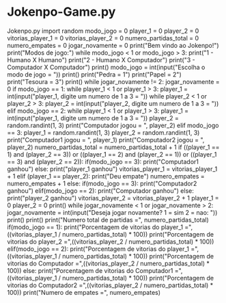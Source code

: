 # Jokenpo-Game.py
Jokenpo.py
import random
modo_jogo = 0
player_1 = 0
player_2 = 0
vitorias_player_1 = 0
vitorias_player_2 = 0
numero_partidas_total = 0
numero_empates = 0
jogar_novamente = 0
print("Bem vindo ao Jokenpo!")
print("Modos de jogo:")
while modo_jogo < 1 or modo_jogo > 3:
 print("1 - Humano X Humano")
 print("2 - Humano X Computador")
 print("3 - Computador X Computador")
 print()
 modo_jogo = int(input("Escolha o modo de jogo = "))
print()
print("Pedra = 1")
print("Papel = 2")
print("Tesoura = 3")
print()
while jogar_novamente != 2:
 jogar_novamente = 0
 if modo_jogo == 1:
 while player_1 < 1 or player_1 > 3:
 player_1 = int(input("player_1, digite um numero de 1 a 3 = "))
 while player_2 < 1 or player_2 > 3:
 player_2 = int(input("player_2, digite um numero de 1 a 3 = "))
 elif modo_jogo == 2:
 while player_1 < 1 or player_1 > 3:
 player_1 = int(input("player_1, digite um numero de 1 a 3 = "))
 player_2 = random.randint(1, 3)
 print("Computador jogou = ", player_2)
 elif modo_jogo == 3:
 player_1 = random.randint(1, 3)
 player_2 = random.randint(1, 3)
 print("Computador1 jogou = ", player_1)
 print("Computador2 jogou = ", player_2)
 numero_partidas_total = numero_partidas_total + 1
 if ((player_1 == 1) and (player_2 == 3)) or ((player_1 == 2) and (player_2 == 
1)) or ((player_1 == 3) and (player_2 == 2)):
 if(modo_jogo == 3):
 print("Computador1 ganhou")
 else:
 print("player_1 ganhou")
 vitorias_player_1 = vitorias_player_1 + 1
 elif (player_1 == player_2):
 print("Deu empate")
 numero_empates = numero_empates + 1
 else:
 if(modo_jogo == 3):
 print("Computador2 ganhou")
 elif(modo_jogo == 2):
 print("Computador ganhou")
 else: 
 print("player_2 ganhou")
 vitorias_player_2 = vitorias_player_2 + 1
 player_1 = 0
 player_2 = 0
 print()
 while jogar_novamente < 1 or jogar_novamente > 2:
 jogar_novamente = int(input("Deseja jogar novamente? 1 = sim 2 = nao: "))
 print()
print()
print("Numero total de partidas =", numero_partidas_total)
if(modo_jogo == 1):
 print("Porcentagem de vitorias do player_1 =", ((vitorias_player_1 / 
numero_partidas_total) * 100))
 print("Porcentagem de vitorias do player_2 =",((vitorias_player_2 / 
numero_partidas_total) * 100))
elif(modo_jogo == 2):
 print("Porcentagem de vitorias do player_1 =", ((vitorias_player_1 / 
numero_partidas_total) * 100))
 print("Porcentagem de vitorias do Computador =",((vitorias_player_2 / 
numero_partidas_total) * 100))
else:
 print("Porcentagem de vitorias do Computador1 =",((vitorias_player_1 / 
numero_partidas_total) * 100))
 print("Porcentagem de vitorias do Computador2 =",((vitorias_player_2 / 
numero_partidas_total) * 100))
print("Numero de empates =", numero_empates)
